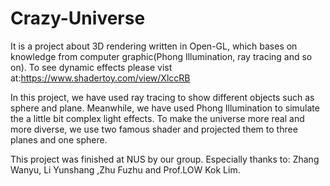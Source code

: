 # Crazy-Universe
It is a project about 3D rendering written in Open-GL, which bases on knowledge from computer graphic(Phong Illumination, ray tracing and so on). To see dynamic effects please vist at:https://www.shadertoy.com/view/XlccRB

In this project, we have used ray tracing to show different objects such as sphere and plane. Meanwhile, we have used Phong Illumination to simulate the a little bit complex light effects. To make the universe more real and more diverse, we use two famous shader and projected them to three planes and one sphere.

This project was finished at NUS by our group. Especially thanks to: Zhang Wanyu, Li Yunshang ,Zhu Fuzhu and Prof.LOW Kok Lim. 
